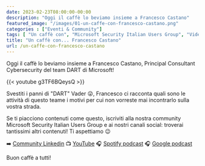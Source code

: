 ```yaml
---
date: 2023-02-23T08:00:00-00:00
description: "Oggi il caffè lo beviamo insieme a Francesco Castano"
featured_image: "/images/01-un-caffe-con-francesco-castano.png"
categories : ["Eventi & Community"]
tags: [ "Un caffè con", "Microsoft Security Italian Users Group", "Video" ]
title: "Un caffè con... Francesco Castano"
url: /un-caffe-con-francesco-castano
---
```

Oggi il caffè lo beviamo insieme a Francesco Castano, Principal Consultant Cybersecurity del team DART di Microsoft!

{{< youtube g3TF6BQeysQ >}}

Svestiti i panni di "DART" Vader 😜, Francesco ci racconta quali sono le attività di questo teame i motivi per cui non vorreste mai incontrarlo sulla vostra strada.

Se ti piacciono contenuti come questo, iscriviti alla nostra community Microsoft Security Italian Users Group e ai nostri canali social: troverai tantissimi altri contenuti! Ti aspettiamo 😉
 
➡️ [Community Linkedin](https://www.linkedin.com/groups/9051256/)
📺 [YouTube](https://www.youtube.com/channel/UCfHl2wg4I5qOYI90SCllJhw)
🎧 [Spotify podcast](https://open.spotify.com/show/6DYut6ML56sjtLJB6YGI7i)
🎧 [Google podcast](https://podcasts.google.com/feed/aHR0cHM6Ly9hbmNob3IuZm0vcy83ZjFhMjQ3NC9wb2RjYXN0L3Jzcw?sa=X&ved=2ahUKEwjRsPbfnOP1AhW2yLsIHRYcDwkQ9sEGegQIARAC)

Buon caffè a tutti!
